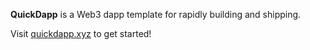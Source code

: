 **QuickDapp** is a Web3 dapp template for rapidly building and shipping.

Visit [quickdapp.xyz](https://quickdapp.xyz) to get started!